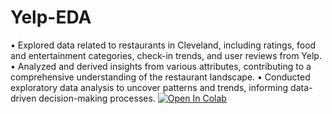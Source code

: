# Yelp-EDA
• Explored data related to restaurants in Cleveland, including ratings, food and entertainment categories, check-in trends, and user reviews from Yelp.
• Analyzed and derived insights from various attributes, contributing to a comprehensive understanding of the restaurant landscape.
• Conducted exploratory data analysis to uncover patterns and trends, informing data-driven decision-making processes.
[![Open In Colab](https://colab.research.google.com/assets/colab-badge.svg)](https://colab.research.google.com/drive/1_Q9rorfE6JacB0kY9Mb6gQdlN1r83TtO)

